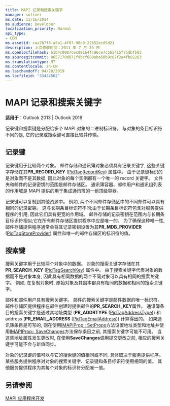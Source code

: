 ```yaml
---
title: MAPI 记录和搜索关键字
manager: soliver
ms.date: 11/16/2014
ms.audience: Developer
localization_priority: Normal
api_type:
- COM
ms.assetid: caa7b7f3-a5a1-4f07-98c9-22652ecd5d21
description: 上次修改时间：2011 年 7 月 23 日
ms.openlocfilehash: b1b4c0087cecd9164fc96ce7c5b5415f75dbfb03
ms.sourcegitcommit: 8657170d071f9bcf680aba50b9c07f2a4fb82283
ms.translationtype: MT
ms.contentlocale: zh-CN
ms.lasthandoff: 04/28/2019
ms.locfileid: "33434562"
---
```

# <a name="mapi-record-and-search-keys"></a>MAPI 记录和搜索关键字

  
  
**适用于**：Outlook 2013 | Outlook 2016 
  
记录键和搜索键是分配给多个 MAPI 对象的二进制标识符。 与对象的条目标识符不同的是, 它的记录或搜索键可直接比较并传输。 
  
## <a name="record-keys"></a>记录键

记录键用于比较两个对象。 邮件存储和通讯簿对象必须具有记录关键字, 这些关键字存储在其**PR_RECORD_KEY** ([PidTagRecordKey](pidtagrecordkey-canonical-property.md)) 属性中。 由于记录键标识的是对象而不是其数据, 因此对象的每个实例都有一个唯一的 record 关键字。 文件夹和邮件的记录密钥的范围是邮件存储区。 通讯簿容器、邮件用户和通讯组列表的作用域是 MAPI 提供的用于集成通讯簿的一组顶级容器。
  
记录键可以复制到其他资源中。 例如, 两个不同邮件存储区中的不同邮件可以具有相同的记录密钥。 这与长期条目标识符不同;由于长期条目标识符包含对服务提供程序的引用, 因此它们具有更宽的作用域。 邮件存储的记录密钥在范围内与长期条目标识符相似;它在所有邮件存储区提供程序中应是唯一的。 为了确保这种唯一性, 邮件存储提供程序通常会将其记录密钥设置为其**PR_MDB_PROVIDER** ([PidTagStoreProvider](pidtagstoreprovider-canonical-property.md)) 属性和唯一的邮件存储区的标识符的值。
  
## <a name="search-keys"></a>搜索键

搜索关键字用于比较两个对象中的数据。 对象的搜索关键字存储在其**PR_SEARCH_KEY** ([PidTagSearchKey](pidtagsearchkey-canonical-property.md)) 属性中。 由于搜索关键字代表对象的数据而不是对象本身, 因此具有相同数据的两个不同对象可以具有相同的搜索关键字。 例如, 在复制对象时, 原始对象及其副本都具有相同的数据和相同的搜索关键字。
  
邮件和邮件用户具有搜索关键字。 邮件的搜索关键字是邮件数据的唯一标识符。 邮件存储区提供程序在邮件创建时提供邮件的**PR_SEARCH_KEY**属性。 通讯簿条目的搜索关键字是通过其地址类型 (**PR_ADDRTYPE** ([PidTagAddressType](pidtagaddresstype-canonical-property.md))) 和 address (**PR_EMAIL_ADDRESS** ([PidTagEmailAddress](pidtagemailaddress-canonical-property.md))) 计算得出的。 如果通讯簿条目是可写的, 则在使用[IMAPIProp:: SetProps](imapiprop-setprops.md)方法设置地址类型和地址并使用[IMAPIProp:: SaveChanges](imapiprop-savechanges.md)方法保存条目之前, 其搜索关键字可能不可用。 当这些地址属性发生更改时, 在使用**SaveChanges**调用提交更改之前, 相应的搜索关键字可能不会与新值同步。 
  
对象的记录键的值可以与它的搜索键的值相同或不同, 具体取决于服务提供程序。 某些服务提供程序对对象的搜索关键字、记录键和条目标识符使用相同的值。 其他服务提供程序为其每个对象的标识符分配唯一值。 
  
## <a name="see-also"></a>另请参阅



[MAPI 应用程序开发](mapi-application-development.md)


